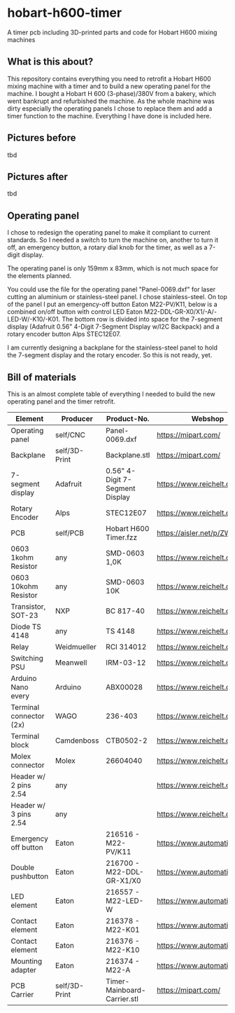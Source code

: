 # hobart-h600-timer
A timer pcb including 3D-printed parts and code for Hobart H600 mixing machines

## What is this about?
This repository contains everything you need to retrofit a Hobart H600 mixing machine with a timer and to build a new operating panel for the machine. I bought a Hobart H 600 (3-phase)/380V from a bakery, which went bankrupt and refurbished the machine. As the whole machine was dirty especially the operating panels I chose to replace them and add a timer function to the machine. Everything I have done is included here.

## Pictures before
tbd

## Pictures after
tbd

## Operating panel
I chose to redesign the operating panel to make it compliant to current standards. So I needed a switch to turn the machine on, another to turn it off, an emergency button, a rotary dial knob for the timer, as well as a 7-digit display.

The operating panel is only 159mm x 83mm, which is not much space for the elements planned.

You could use the file for the operating panel "Panel-0069.dxf" for laser cutting an aluminium or stainless-steel panel. I chose stainless-steel. On top of the panel I put an emergency-off button Eaton M22-PV/K11, below is a combined on/off button with control LED Eaton M22-DDL-GR-X0/X1/-A/-LED-W/-K10/-K01. The bottom row is divided into space for the 7-segment display (Adafruit 0.56" 4-Digit 7-Segment Display w/I2C Backpack) and a rotary encoder button Alps STEC12E07.

I am currently designing a backplane for the stainless-steel panel to hold the 7-segment display and the rotary encoder. So this is not ready, yet.

## Bill of materials

This is an almost complete table of everything I needed to build the new operating panel and the timer retrofit.

|Element                 |Producer        |Product-No.                             |Webshop                      |
|------------------------|----------------|----------------------------------------|-----------------------------|
|Operating panel         |self/CNC        |Panel-0069.dxf                          |https://mipart.com/          |
|Backplane               |self/3D-Print   |Backplane.stl                           |https://mipart.com/          |
|7-segment display       |Adafruit        |0.56" 4-Digit 7-Segment Display         |https://www.reichelt.de/     |
|Rotary Encoder          |Alps            |STEC12E07                               |https://www.reichelt.de/     |
|PCB                     |self/PCB        |Hobart H600 Timer.fzz                   |https://aisler.net/p/ZWIEMOXD|
|0603 1kohm Resistor     |any             |SMD-0603 1,0K                           |https://www.reichelt.de/     |
|0603 10kohm Resistor    |any             |SMD-0603 10K                            |https://www.reichelt.de/     |
|Transistor, SOT-23      |NXP             |BC 817-40                               |https://www.reichelt.de/     |
|Diode TS 4148           |any             |TS 4148                                 |https://www.reichelt.de/     |
|Relay                   |Weidmueller     |RCI 314012                              |https://www.reichelt.de/     |
|Switching PSU           |Meanwell        |IRM-03-12                               |https://www.reichelt.de/     |
|Arduino Nano every      |Arduino         |ABX00028                                |https://www.reichelt.de/     |
|Terminal connector (2x) |WAGO            |236-403                                 |https://www.reichelt.de/     |
|Terminal block          |Camdenboss      |CTB0502-2                               |https://www.reichelt.de/     |
|Molex connector         |Molex           |26604040                                |https://www.reichelt.de/     |
|Header w/ 2 pins 2.54   |any             |                                        |https://www.reichelt.de/     |
|Header w/ 3 pins 2.54   |any             |                                        |https://www.reichelt.de/     |
|Emergency off button    |Eaton           |216516 - M22-PV/K11                     |https://www.automation24.de/ |
|Double pushbutton       |Eaton           |216700 - M22-DDL-GR-X1/X0               |https://www.automation24.de/ |
|LED element             |Eaton           |216557 - M22-LED-W                      |https://www.automation24.de/ |
|Contact element         |Eaton           |216378 - M22-K01                        |https://www.automation24.de/ |
|Contact element         |Eaton           |216376 - M22-K10                        |https://www.automation24.de/ |
|Mounting adapter        |Eaton           |216374 - M22-A                          |https://www.automation24.de/ |
|PCB Carrier             |self/3D-Print   |Timer-Mainboard-Carrier.stl             |https://mipart.com/          |


